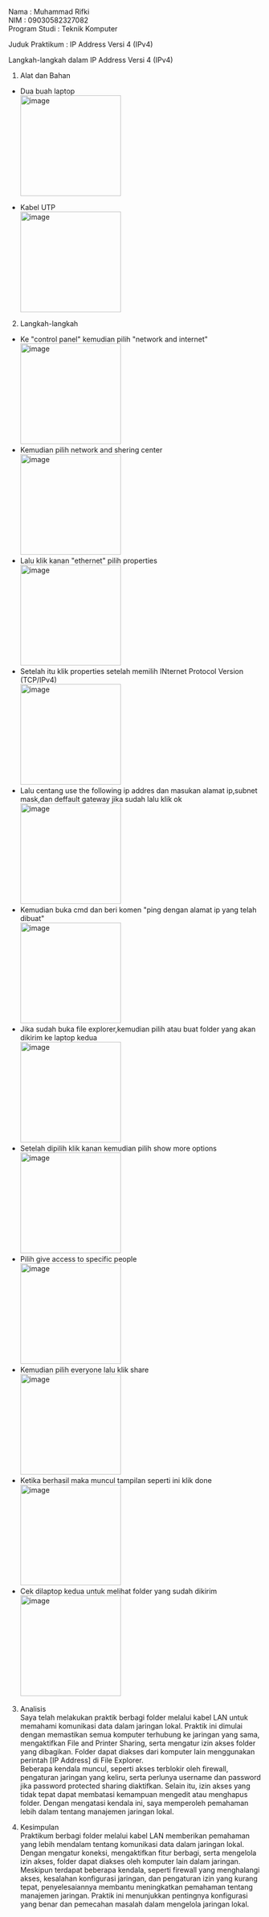 Nama : Muhammad Rifki<br>
NIM : 09030582327082<br>
Program Studi : Teknik Komputer<br>

Juduk Praktikum : IP Address Versi 4 (IPv4)<br>

Langkah-langkah dalam IP Address Versi 4 (IPv4)<br>

1. Alat dan Bahan<br>
- Dua buah laptop<br>
<img src="https://github.com/user-attachments/assets/aaa9b42c-31ca-4dc5-b99f-973c2896982c" alt="image"
width="200"><br>

- Kabel UTP<br>
<img src="https://github.com/user-attachments/assets/44c06984-6c97-4f57-bdab-437d74062c9a" alt="image"
width="200"><br>

2. Langkah-langkah<br>
- Ke "control panel" kemudian pilih "network and internet"<br>
<img src="https://github.com/user-attachments/assets/bea9fea9-dc5b-4dc6-b5cb-1c20cdbe762a" alt="image"
width="200"><br>
- Kemudian pilih network and shering center<br>
<img src="https://github.com/user-attachments/assets/71c0f4e4-ec83-42d0-9b8d-20c4c98d7c41" alt="image"
width="200"><br>
- Lalu klik kanan "ethernet" pilih properties<br>
<img src="https://github.com/user-attachments/assets/7009bf07-fa4f-467c-aa10-95f0698b6133" alt="image"
width="200"><br>
- Setelah itu klik properties setelah memilih INternet Protocol Version (TCP/IPv4)<br>
<img src="https://github.com/user-attachments/assets/9838c3bc-f02a-4db3-84ee-bf7f435c2d0e" alt="image"
width="200"><br>
- Lalu centang use the following ip addres dan masukan alamat ip,subnet mask,dan deffault gateway jika sudah lalu klik ok<br>
<img src="https://github.com/user-attachments/assets/4be4e0fc-4b84-46b7-880e-d5f1828aa563" alt="image"
width="200"><br>
- Kemudian buka cmd dan beri komen "ping dengan alamat ip yang telah dibuat"<br>
<img src="https://github.com/user-attachments/assets/e7c1e86e-ac55-4960-99b5-96af670bea63" alt="image"
width="200"><br>
- Jika sudah buka file explorer,kemudian pilih atau buat folder yang akan dikirim ke laptop kedua<br>
<img src="https://github.com/user-attachments/assets/2adbced7-4fcf-4554-aec7-219bcd4a7de6" alt="image"
width="200"><br>
- Setelah dipilih klik kanan kemudian pilih show more options<br>
<img src="https://github.com/user-attachments/assets/63130a37-4961-464a-8832-01c01f31b6a6" alt="image"
width="200"><br>
- Pilih give access to specific people<br>
<img src="https://github.com/user-attachments/assets/b3cfc229-c342-4e03-a92d-59dcaf955168" alt="image"
width="200"><br>
- Kemudian pilih everyone lalu klik share<br>
<img src="https://github.com/user-attachments/assets/026cd945-f472-4773-bd9c-f9641f5b61ec" alt="image"
width="200"><br>
- Ketika berhasil maka muncul tampilan seperti ini klik done<br>
<img src="https://github.com/user-attachments/assets/81218aae-c28e-4cc9-99d9-c5a5a9573ea1" alt="image"
width="200"><br>
- Cek dilaptop kedua untuk melihat folder yang sudah dikirim<br>
<img src="https://github.com/user-attachments/assets/aaa9b42c-31ca-4dc5-b99f-973c2896982c" alt="image"
width="200"><br>

3. Analisis<br>
Saya telah melakukan praktik berbagi folder melalui kabel LAN untuk memahami komunikasi data dalam jaringan lokal. Praktik ini dimulai dengan memastikan semua komputer terhubung ke jaringan yang sama, mengaktifkan File and Printer Sharing, serta mengatur izin akses folder yang dibagikan. Folder dapat diakses dari komputer lain menggunakan perintah [IP Address] di File Explorer.<br>
Beberapa kendala muncul, seperti akses terblokir oleh firewall, pengaturan jaringan yang keliru, serta perlunya username dan password jika password protected sharing diaktifkan. Selain itu, izin akses yang tidak tepat dapat membatasi kemampuan mengedit atau menghapus folder. Dengan mengatasi kendala ini, saya memperoleh pemahaman lebih dalam tentang manajemen jaringan lokal.<br>

4. Kesimpulan<br>
Praktikum berbagi folder melalui kabel LAN memberikan pemahaman yang lebih mendalam tentang komunikasi data dalam jaringan lokal. Dengan mengatur koneksi, mengaktifkan fitur berbagi, serta mengelola izin akses, folder dapat diakses oleh komputer lain dalam jaringan. Meskipun terdapat beberapa kendala, seperti firewall yang menghalangi akses, kesalahan konfigurasi jaringan, dan pengaturan izin yang kurang tepat, penyelesaiannya membantu meningkatkan pemahaman tentang manajemen jaringan. Praktik ini menunjukkan pentingnya konfigurasi yang benar dan pemecahan masalah dalam mengelola jaringan lokal.
